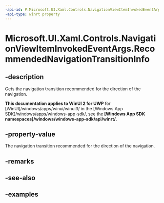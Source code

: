 ```yaml
---
-api-id: P:Microsoft.UI.Xaml.Controls.NavigationViewItemInvokedEventArgs.RecommendedNavigationTransitionInfo
-api-type: winrt property
---
```

<!-- Property syntax.
public NavigationTransitionInfo RecommendedNavigationTransitionInfo { get; }
-->

# Microsoft.UI.Xaml.Controls.NavigationViewItemInvokedEventArgs.RecommendedNavigationTransitionInfo


## -description

Gets the navigation transition recommended for the direction of the navigation.


**This documentation applies to WinUI 2 for UWP** for [WinUI]/windows/apps/winui/winui3/ in the [Windows App SDK]/windows/apps/windows-app-sdk/, see the **[Windows App SDK namespaces]/windows/windows-app-sdk/api/winrt/**.

## -property-value

The navigation transition recommended for the direction of the navigation.


## -remarks


## -see-also


## -examples


